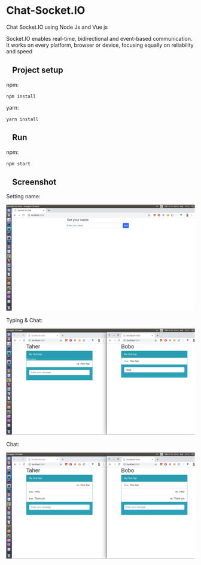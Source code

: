 # Chat-Socket.IO
Chat Socket.IO using Node Js and Vue js
<p>
Socket.IO enables real-time, bidirectional and event-based communication.
It works on every platform, browser or device, focusing equally on reliability and speed
</p>
<h2><a id="user-content-installation" class="anchor" aria-hidden="true" href="#installation"><svg class="octicon octicon-link" viewBox="0 0 16 16" width="16" height="16" aria-hidden="true"></a>Project setup</h2>
<p>npm:</p>
<pre><code>npm install</code></pre>
<p>yarn:</p>
<pre><code>yarn install</code></pre>

<h2><a id="user-content-installation" class="anchor" aria-hidden="true" href="#installation"><svg class="octicon octicon-link" viewBox="0 0 16 16" width="16" height="16" aria-hidden="true"></a>Run</h2>
<p>npm:</p>
<pre><code>npm start</code></pre>


<h2><a id="user-content-installation" class="anchor" aria-hidden="true" href="#installation"><svg class="octicon octicon-link" viewBox="0 0 16 16" width="16" height="16" aria-hidden="true"></a>Screenshot</h2>

<p>Setting name:</p>

![Alt text](firstScreenSchot.png?raw=true "firstScreenSchot")
<br>


<p>Typing & Chat:</p>

![Alt text](secondScreenShot.png?raw=true "firstScreenSchot")

<p>Chat:</p>

![Alt text](lastScreenSchot.png?raw=true "firstScreenSchot")

